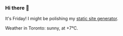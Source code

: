 ### Hi there :wave:

It's Friday! I might be polishing my [static site generator](https://github.com/bewuethr/pandoc-bash-blog).

Weather in Toronto: sunny, at +7°C.
